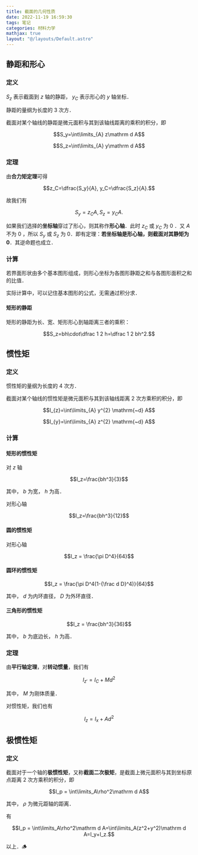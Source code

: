 ```yaml
---
title: 截面的几何性质
date: 2022-11-19 16:59:30
tags: 笔记
categories: 材料力学
mathjax: true
layout: "@/layouts/Default.astro"
---
```


## 静距和形心

### 定义

$S_z$ 表示截面到 $z$ 轴的静距， $y_C$ 表示形心的 $y$ 轴坐标．

静距的量纲为长度的 3 次方．

截面对某个轴线的静距是微元面积与其到该轴线距离的乘积的积分，即

$$S_y=\int\limits_{A} z\mathrm d A$$

$$S_z=\int\limits_{A} y\mathrm d A$$

### 定理

由**合力矩定理**可得

$$z_C=\dfrac{S_y}{A}, y_C=\dfrac{S_z}{A}.$$

故我们有

$$S_y=z_CA, S_z=y_CA.$$

如果我们选择的**坐标轴**穿过了形心，则其称作**形心轴**．此时 $z_C$ 或 $y_C$ 为 $0$ ．又 $A$ 不为 $0$ ，所以 $S_y$ 或 $S_z$ 为 $0$．即有定理：**若坐标轴是形心轴，则截面对其静矩为 $0$**．其逆命题也成立．

### 计算

若界面形状由多个基本图形组成，则形心坐标为各图形静距之和与各图形面积之和的比值．

实际计算中，可以记住基本图形的公式，无需通过积分求．

#### 矩形的静距

矩形的静距为长、宽、矩形形心到轴距离三者的乘积：

$$S_z=bh\cdot\dfrac 1 2 h=\dfrac 1 2 bh^2.$$

## 惯性矩

### 定义

惯性矩的量纲为长度的 4 次方．

截面对某个轴线的惯性矩是微元面积与其到该轴线距离 2 次方乘积的积分，即

$$I_{z}=\int\limits_{A} y^{2} \mathrm{~d} A$$

$$I_{y}=\int\limits_{A} z^{2} \mathrm{~d} A$$

### 计算

#### 矩形的惯性矩

对 $z$ 轴

$$I_z=\frac{bh^3}{3}$$

其中， $b$ 为宽， $h$ 为高．

对形心轴

$$I_z=\frac{bh^3}{12}$$

#### 圆的惯性矩

对形心轴

$$I_z = \frac{\pi D^4}{64}$$

#### 圆环的惯性矩

$$I_z = \frac{\pi D^4(1-{\frac d D}^4)}{64}$$

其中， $d$ 为内环直径， $D$ 为外环直径．

#### 三角形的惯性矩

$$I_z = \frac{bh^3}{36}$$

其中， $b$ 为底边长， $h$ 为高．

### 定理

由**平行轴定理**，对**转动惯量**，我们有

$$I_{z'}=I_C+Md^2$$

其中， $M$ 为刚体质量．

对惯性矩，我们也有

$$I_z = I_x + Ad^2$$

## 极惯性矩

### 定义

截面对于一个轴的**极惯性矩**，又称**截面二次极矩**，是截面上微元面积与其到坐标原点距离 2 次方乘积的积分，即

$$I_p = \int\limits_A\rho^2\mathrm d A$$

其中， $\rho$ 为微元距轴的距离．

有

$$I_p = \int\limits_A\rho^2\mathrm d A=\int\limits_A(z^2+y^2)\mathrm d A=I_y+I_z.$$

以上．🪵
